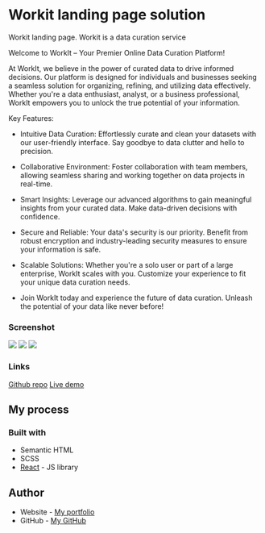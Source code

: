# Workit landing page solution

Workit landing page. Workit is a data curation service

Welcome to WorkIt – Your Premier Online Data Curation Platform!

At WorkIt, we believe in the power of curated data to drive informed decisions. Our platform is designed for individuals and businesses seeking a seamless solution for organizing, refining, and utilizing data effectively. Whether you're a data enthusiast, analyst, or a business professional, WorkIt empowers you to unlock the true potential of your information.

Key Features:

- Intuitive Data Curation: Effortlessly curate and clean your datasets with our user-friendly interface. Say goodbye to data clutter and hello to precision.

- Collaborative Environment: Foster collaboration with team members, allowing seamless sharing and working together on data projects in real-time.

- Smart Insights: Leverage our advanced algorithms to gain meaningful insights from your curated data. Make data-driven decisions with confidence.

- Secure and Reliable: Your data's security is our priority. Benefit from robust encryption and industry-leading security measures to ensure your information is safe.

- Scalable Solutions: Whether you're a solo user or part of a large enterprise, WorkIt scales with you. Customize your experience to fit your unique data curation needs.

- Join WorkIt today and experience the future of data curation. Unleash the potential of your data like never before!

### Screenshot

![](./screenshots/workit-ss-desktop.png)
![](./screenshots/workit-ss-mobile.png)
![](./screenshots/workit-ss-tablet.png)

### Links

[Github repo](https://github.com/ali-akz/workit-landing-page)
[Live demo](https://ali-akz.github.io/workit-landing-page)

## My process

### Built with

- Semantic HTML
- SCSS
- [React](https://reactjs.org/) - JS library

## Author

- Website - [My portfolio](https://xpress.monster)
- GitHub - [My GitHub](https://ali-akz.github.com)
